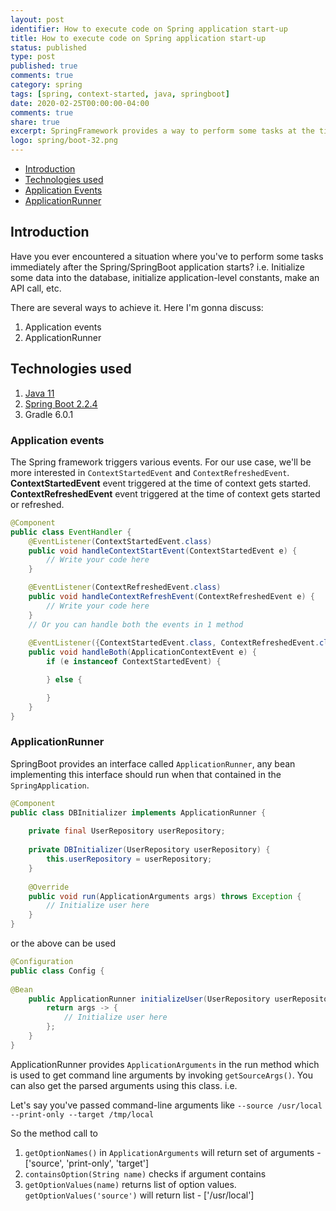 ```yaml
---
layout: post
identifier: How to execute code on Spring application start-up
title: How to execute code on Spring application start-up
status: published
type: post
published: true
comments: true
category: spring
tags: [spring, context-started, java, springboot]
date: 2020-02-25T00:00:00-04:00
comments: true
share: true
excerpt: SpringFramework provides a way to perform some tasks at the time of application/context started.
logo: spring/boot-32.png
---
```

* [Introduction](#intro)
* [Technologies used](#tech-used)
* [Application Events](#app-events)
* [ApplicationRunner](#app-runner)

## Introduction <a name="intro"></a>
Have you ever encountered a situation where you've to perform some tasks immediately after the Spring/SpringBoot application starts? i.e. Initialize some data into the database, initialize application-level constants, make an API call, etc.

There are several ways to achieve it. Here I'm gonna discuss:
1. Application events
2. ApplicationRunner

## Technologies used <a name="tech-used"></a>
1. [Java 11](https://jsblogs.github.io/tags#java)
2. [Spring Boot 2.2.4](https://jsblogs.github.io/tags#springboot)
3. Gradle 6.0.1

### Application events <a name="app-events"></a>
The Spring framework triggers various events. For our use case, we'll be more interested in `ContextStartedEvent` and `ContextRefreshedEvent`.
__ContextStartedEvent__ event triggered at the time of context gets started.
__ContextRefreshedEvent__ event triggered at the time of context gets started or refreshed.

```java
@Component
public class EventHandler {
    @EventListener(ContextStartedEvent.class)
    public void handleContextStartEvent(ContextStartedEvent e) {
        // Write your code here
    }

    @EventListener(ContextRefreshedEvent.class)
    public void handleContextRefreshEvent(ContextRefreshedEvent e) {
        // Write your code here
    }
    // Or you can handle both the events in 1 method  
    
    @EventListener({ContextStartedEvent.class, ContextRefreshedEvent.class})
    public void handleBoth(ApplicationContextEvent e) {
        if (e instanceof ContextStartedEvent) {

        } else {

        }
    }
}
```

### ApplicationRunner <a name="app-runner"></a>
SpringBoot provides an interface called `ApplicationRunner`, any bean implementing this interface should run when that contained in the `SpringApplication`.

```java
@Component
public class DBInitializer implements ApplicationRunner {
    
    private final UserRepository userRepository;
    
    private DBInitializer(UserRepository userRepository) {
        this.userRepository = userRepository;
    }
    
    @Override
    public void run(ApplicationArguments args) throws Exception {
        // Initialize user here
    }
}
``` 

or the above can be used

```java
@Configuration
public class Config {
    
@Bean
    public ApplicationRunner initializeUser(UserRepository userRepository) {
        return args -> {
            // Initialize user here
        };
    }
}
```
ApplicationRunner provides `ApplicationArguments` in the run method which is used to get command line arguments by invoking `getSourceArgs()`.
You can also get the parsed arguments using this class. i.e.

Let's say you've passed command-line arguments like
`--source /usr/local --print-only --target /tmp/local`

So the method call to 
1. `getOptionNames()` in `ApplicationArguments` will return set of arguments - ['source', 'print-only', 'target']
2. `containsOption(String name)` checks if argument contains 
3. `getOptionValues(name)` returns list of option values. `getOptionValues('source')` will return list - ['/usr/local']

